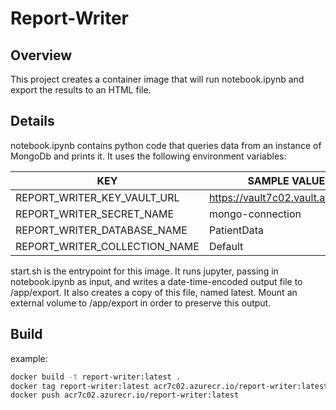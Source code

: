 # Report-Writer

## Overview
This project creates a container image that will run notebook.ipynb and export the results to an HTML file.  

## Details
notebook.ipynb contains python code that queries data from an instance of MongoDb and prints it. It uses the following environment variables:

| KEY                           | SAMPLE VALUE                      |
|-------------------------------|-----------------------------------|
| REPORT_WRITER_KEY_VAULT_URL   | https://vault7c02.vault.azure.net |
| REPORT_WRITER_SECRET_NAME     | mongo-connection                  |
| REPORT_WRITER_DATABASE_NAME   | PatientData                       |
| REPORT_WRITER_COLLECTION_NAME | Default                           |

start.sh is the entrypoint for this image.  It runs jupyter, passing in notebook.ipynb as input, and writes a date-time-encoded output file to /app/export.  It also creates a copy of this file, named latest.  Mount an external volume to /app/export in order to preserve this output.

## Build
example: 

```bash
docker build -t report-writer:latest .
docker tag report-writer:latest acr7c02.azurecr.io/report-writer:latest
docker push acr7c02.azurecr.io/report-writer:latest
```